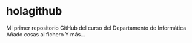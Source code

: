 # holagithub
Mi primer repositorio GitHub del curso del Departamento de Informática
Añado cosas al fichero
Y más...
